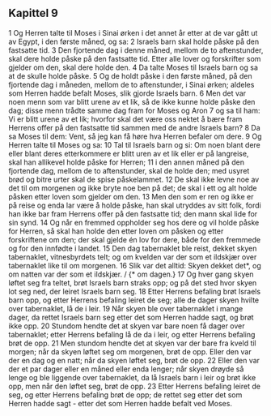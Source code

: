 ## Kapittel 9

1 Og Herren talte til Moses i Sinai ørken i det annet år etter at de var gått ut av Egypt, i den første måned, og sa:
2 Israels barn skal holde påske på den fastsatte tid.
3 Den fjortende dag i denne måned, mellom de to aftenstunder, skal dere holde påske på den fastsatte tid. Etter alle lover og forskrifter som gjelder om den, skal dere holde den.
4 Da talte Moses til Israels barn og sa at de skulle holde påske.
5 Og de holdt påske i den første måned, på den fjortende dag i måneden, mellom de to aftenstunder, i Sinai ørken; aldeles som Herren hadde befalt Moses, slik gjorde Israels barn.
6 Men det var noen menn som var blitt urene av et lik, så de ikke kunne holde påske den dag; disse menn trådte samme dag fram for Moses og Aron
7 og sa til ham: Vi er blitt urene av et lik; hvorfor skal det være oss nektet å bære fram Herrens offer på den fastsatte tid sammen med de andre Israels barn?
8 Da sa Moses til dem: Vent, så jeg kan få høre hva Herren befaler om dere.
9 Og Herren talte til Moses og sa:
10 Tal til Israels barn og si: Om noen blant dere eller blant deres etterkommere er blitt uren av et lik eller er på langreise, skal han allikevel holde påske for Herren;
11 i den annen måned på den fjortende dag, mellom de to aftenstunder, skal de holde den; med usyret brød og bitre urter skal de spise påskelammet.
12 De skal ikke levne noe av det til om morgenen og ikke bryte noe ben på det; de skal i ett og alt holde påsken etter loven som gjelder om den.
13 Men den som er ren og ikke er på reise og enda lar være å holde påske, han skal utryddes av sitt folk, fordi han ikke bar fram Herrens offer på den fastsatte tid; den mann skal lide for sin synd.
14 Og når en fremmed oppholder seg hos dere og vil holde påske for Herren, så skal han holde den etter loven om påsken og etter forskriftene om den; der skal gjelde én lov for dere, både for den fremmede og for den innfødte i landet.
15 Den dag tabernaklet ble reist, dekket skyen tabernaklet, vitnesbyrdets telt; og om kvelden var der som et ildskjær over tabernaklet like til om morgenen.
16 Slik var det alltid: Skyen dekket det*, og om natten var der som et ildskjær. / {* om dagen.}
17 Og hver gang skyen løftet seg fra teltet, brøt Israels barn straks opp; og på det sted hvor skyen lot seg ned, der leiret Israels barn seg.
18 Etter Herrens befaling brøt Israels barn opp, og etter Herrens befaling leiret de seg; alle de dager skyen hvilte over tabernaklet, lå de i leir.
19 Når skyen ble over tabernaklet i mange dager, da rettet Israels barn seg etter det som Herren hadde sagt, og brøt ikke opp.
20 Stundom hendte det at skyen var bare noen få dager over tabernaklet; etter Herrens befaling lå de da i leir, og etter Herrens befaling brøt de opp.
21 Men stundom hendte det at skyen var der bare fra kveld til morgen; når da skyen løftet seg om morgenen, brøt de opp. Eller den var der en dag og en natt; når da skyen løftet seg, brøt de opp.
22 Eller den var der et par dager eller en måned eller enda lenger; når skyen drøyde så lenge og ble liggende over tabernaklet, da lå Israels barn i leir og brøt ikke opp, men når den løftet seg, brøt de opp.
23 Etter Herrens befaling leiret de seg, og etter Herrens befaling brøt de opp; de rettet seg etter det som Herren hadde sagt - etter det som Herren hadde befalt ved Moses.
